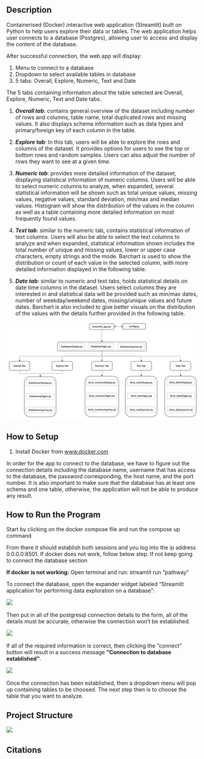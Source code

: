 ## Description

Containerised (Docker) interactive web application (Streamlit) built on Python to help users explore their data or tables. The web application helps user connects to a database (Postgres), allowing user to access and display the content of the database.

After successful connection, the web app will display:

1. Menu to connect to a database
2. Dropdown to select available tables in database
3. 5 tabs: Overall, Explore, Numeric, Text and Date

The 5 tabs containing information about the table selected are
Overall, Explore, Numeric, Text and Date tabs.

1.  ***Overall tab***: contains general overview of the dataset
    including number of rows and columns, table name,
    total duplicated rows and missing values. It also displays
    schema information such as data types and primary/foreign key of
    each column in the table.

2.  ***Explore tab***: In this tab, users will be able to explore the rows
    and columns of the dataset. It provides options for users to see the top or bottom rows and random samples.
    Users can also adjust the number of rows they want to see at a given time.

3.  ***Numeric tab***: provides more detailed information of the dataset,
    displaying statistical information of numeric columns. Users will
    be able to select numeric columns to analyze, when expanded,
    several statistical information will be shown such as total unique
    values, missing values, negative values, standard deviation, min/max
    and median values. Histogram will show the
    distribution of the values in the column as well as a table
    containing more detailed information on most frequently found
    values.

4.  ***Text tab***: similar to the numeric tab, contains statistical
    information of text columns. Users will also be able to select the
    text columns to analyze and when expanded, statistical information
    shown includes the total number of unique and missing values, lower
    or upper case characters, empty strings and the mode. Barchart is
    used to show the distribution or count of each value in the selected
    column, with more detailed information displayed in the following
    table.

5.  ***Date tab***: similar to numeric and text tabs, holds statistical
    details on date time columns in the dataset. Users select columns
    they are interested in and statistical data will be provided such as
    min/max dates, number of weekday/weekend dates, missing/unique
    values and future dates. Barchart is also included to give better
    visuals on the distribution of the values with the details further
    provided in the following table.

<img src='/Images/Diagram.png'>

## How to Setup

1. Install Docker from www.docker.com

In order for the app to connect to the database, we have to figure out
the connection details including the database name, username that has
access to the database, the password corresponding, the host name, and
the port number. It is also important to make sure that the database has
at least one schema and one table, otherwise, the application will not
be able to produce any result.

## How to Run the Program

Start by clicking on the docker compose file and run the compose up command

From there it should establish both sessions and you log into the ip address 0.0.0.0:8501. If docker does not work, follow below step. If not keep going to connect the database section

**If docker is not working:** Open terminal and run: streamlit run
“pathway”

To connect the database, open the expander widget labeled “Streamlit
application for performing data exploration on a database”:

![](2.png?raw=true)

Then put in all of the postgresql connection details to the form, all of
the details must be accurate, otherwise the connection won’t be
established.

![](3.png)

If all of the required information is correct, then clicking the
“connect” button will result in a success message **“Connection to
database established”**.

![](4.png)

Once the connection has been established, then a dropdown menu will pop
up containing tables to be choosed. The next step then is to choose the
table that you want to analyze.

## Project Structure

![](1.png)

## Citations

<Mention authors and provide links code you source externally>
